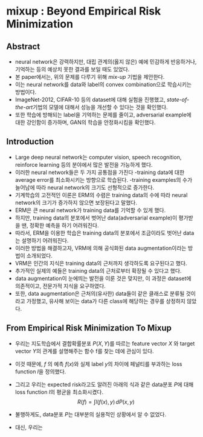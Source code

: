 # mixup : Beyond Empirical Risk Minimization

## Abstract

- neural network은 강력하지만, 대립 관계의(옳지 않은) 예에 민감하게 반응하거나, 기억하는 등의 예상치 못한 결과를 보일 때도 있었다.
- 본 paper에서는, 위의 문제를 다루기 위해 *mix-up* 기법을 제안한다.
- 이는 neural network를 data와 label의 convex combination으로 학습시키는 방법이다. 
- ImageNet-2012, CIFAR-10 등의 dataset에 대해 실험을 진행했고, *state-of-the-art*기법의 모델에 대해서 성능을 개선할 수 있다는 것을 확인했다.
- 또한 학습에 방해되는 label을 기억하는 문제를 줄이고, adversarial example에 대한 강인함이 증가하며, GAN의 학습을 안정화시킴을 확인했다.

## Introduction

- Large deep neural network는 computer vision, speech recognition, reinforce learning 등의 분야에서 많은 발전을 가능하게 했다.
- 이러한 neural network들은 두 가지 공통점을 가진다
		 -training data에 대한 average error를 최소화시키는 방향으로 학습된다.
		 -training examples의 수가 늘어남에 따라 neural network의 크기도 선형적으로 증가한다.
- 기계학습의 고전적인 이론은 ERM의 수렴은 training data의 수에 따라 neural network의 크기가 증가하지 않으면 보장된다고 말했다.
- ERM은 큰 neural network가 training data를 기억할 수 있게 했다.
- 하지만, training data의 분포에서 벗어난 data(adversarial example)이 평가받을 땐, 정확한 예측을 하기 어려워진다.
- 따라서, ERM을 이용한 학습은 training data의 분포에서 조금이라도 벗어난 data는 설명하기 어려워진다.
- 이러한 방법을 해결하고자, VRM에 의해 공식화된 data augmentation이라는 방법이 소개되었다.
- VRM은 인간의 지식은 training data의 근처까지 생각하도록 요구된다고 했다.
- 추가적인 실제의 예들은 training data의 근처로부터 확장될 수 있다고 했다.
- data augmentation이 눈에띄는 발전을 이룬 것은 맞지만, 이 과정은 dataset에 의존적이고, 전문가적 지식을 요구하였다.
- 또한, data augmentation은 근처의(유사한) data들이 같은 클래스로 분류될 것이라고 가정했고, 유사해 보이는 data가 다른 class에 해당하는 경우를 상정하지 않았다.


## From Empirical Risk Minimization To Mixup

- 우리는 지도학습에서 결합확률분포 $P(X,Y)$를 따르는 feature vector $X$ 와 target vector $Y$의 관계를 설명해주는 함수 f를 찾는 데에 관심이 있다.
- 이것 때문에, $f$ 의 예측 $f(x)$와 실제 label $y$의 차이에 페널티를 부과하는 loss function $l$을 정의했다.
- 그리고 우리는 expected risk라고도 알려진 아래의 식과 같은  data분포 $P$에 대해 
loss function $l$의 평균을 최소화시켰다. 
$$R(f) =\int l(f(x),y) \, dP(x,y) $$
 
- 불행하게도, data분포 $P$는 대부분의 실용적인 상황에서 알 수 없었다.
- 대신, 우리는 

<!--stackedit_data:
eyJoaXN0b3J5IjpbLTE4MDY3NDkyNV19
-->